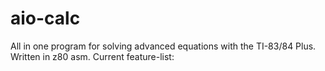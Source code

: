 # aio-calc
All in one program for solving advanced equations with the TI-83/84 Plus. Written in z80 asm.
Current feature-list:
